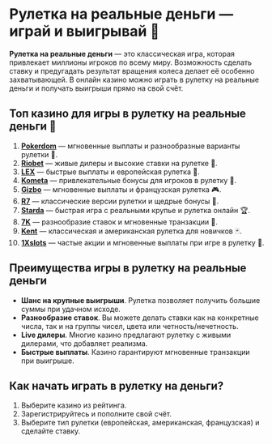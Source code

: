 # Рулетка на реальные деньги — играй и выигрывай 🎰

**Рулетка на реальные деньги** — это классическая игра, которая привлекает миллионы игроков по всему миру. Возможность сделать ставку и предугадать результат вращения колеса делает её особенно захватывающей. В онлайн казино можно играть в рулетку на реальные деньги и получать выигрыши прямо на свой счёт.

## Топ казино для игры в рулетку на реальные деньги 🎯

1. **[Pokerdom](https://brandplay.link/4k77v2yx)** — мгновенные выплаты и разнообразные варианты рулетки 🎲.
2. **[Riobet](https://brandplay.link/7xBLTPyj)** — живые дилеры и высокие ставки на рулетке 🎁.
3. **[LEX](https://brandplay.link/zW4hdDFV)** — быстрые выплаты и европейская рулетка 💸.
4. **[Kometa](https://brandplay.link/8ZymQJV8)** — привлекательные бонусы для игроков в рулетку 🌟.
5. **[Gizbo](https://brandplay.link/bprXw4YV)** — мгновенные выплаты и французская рулетка 🎮.
6. **[R7](https://brandplay.link/bMd3Yjsw)** — классические версии рулетки и щедрые бонусы 🎰.
7. **[Starda](https://brandplay.link/fB7xwRFL)** — быстрая игра с реальными крупье и рулетка онлайн 🏆.
8. **[7K](https://brandplay.link/BvQyFShp)** — разнообразие ставок и мгновенные транзакции 🎉.
9. **[Kent](https://brandplay.link/Fv2WP3js)** — классическая и американская рулетка для новичков 🃏.
10. **[1Xslots](https://brandplay.link/hSB1khtr)** — частые акции и мгновенные выплаты при игре в рулетку 🎰.

## Преимущества игры в рулетку на реальные деньги

- **Шанс на крупные выигрыши**. Рулетка позволяет получить большие суммы при удачном исходе.
- **Разнообразие ставок**. Вы можете делать ставки как на конкретные числа, так и на группы чисел, цвета или четность/нечетность.
- **Live дилеры**. Многие казино предлагают рулетку с живыми дилерами, что добавляет реализма.
- **Быстрые выплаты**. Казино гарантируют мгновенные транзакции при выигрыше.

## Как начать играть в рулетку на деньги?

1. Выберите казино из рейтинга.
2. Зарегистрируйтесь и пополните свой счёт.
3. Выберите тип рулетки (европейская, американская, французская) и сделайте ставку.
